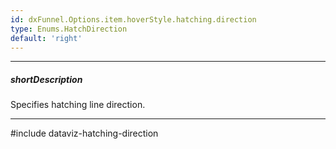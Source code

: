 ```yaml
---
id: dxFunnel.Options.item.hoverStyle.hatching.direction
type: Enums.HatchDirection
default: 'right'
---
```

---
##### shortDescription
Specifies hatching line direction.

---
#include dataviz-hatching-direction

